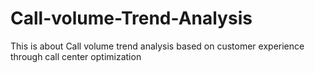 # Call-volume-Trend-Analysis
This is about Call volume trend analysis based on customer experience through call center optimization
